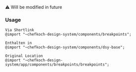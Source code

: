 ⚠ Will be modified in future

### Usage  
    
    Via Shortlink
    @import "~chefkoch-design-system/components/breakpoints";
      
    Enthalten in  
    @import "~chefkoch-design-system/components/dsy-base";
    
    Original Location
    @import "~chefkoch-design-system/app/components/breakpoints/breakpoints";
